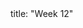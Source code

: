 <frontmatter>
title: "Week 12"
</frontmatter>

<panel header=":trophy: Outcomes" popup-url="{{baseUrl}}/schedule/week12/outcomes.html" expanded no-close>
  <include src="outcomes.md#main" />
</panel>

<panel header="{{glyphicon_check}} Todo" no-close>
  <include src="todo.md" />
</panel>

<panel header=":raising_hand: Tutorial 12" no-close>
</panel>

<panel header="{{glyphicon_blackboard}} Lecture 12" no-close>
  <include src="lecture.md" />
</panel>

